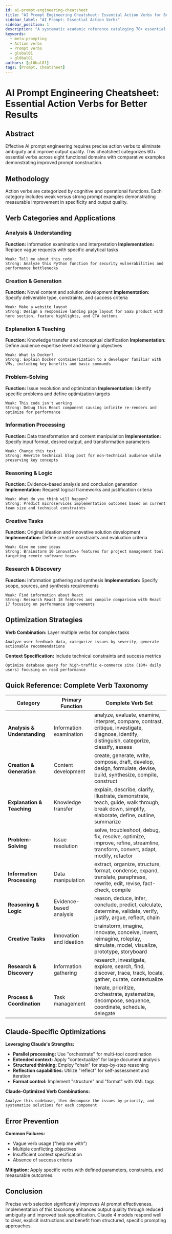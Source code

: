 ```yaml
---
id: ai-prompt-engineering-cheatsheet
title: "AI Prompt Engineering Cheatsheet: Essential Action Verbs for Better Results"
sidebar_label: "AI Prompt: Essential Action Verbs"
sidebar_position: 1
description: "A systematic academic reference cataloging 70+ essential action verbs across eight functional categories for precision prompt engineering. Provides taxonomic classification, comparative examples, and Claude-specific optimization strategies to eliminate ambiguity and improve AI output quality through precise verb selection"
keywords:
  - meta-prompting
  - Action verbs
  - Prompt verbs
  - global01
  - gl0bal01
authors: [gl0bal01]
tags: [Prompt, Cheatsheet]
---
```



# AI Prompt Engineering Cheatsheet: Essential Action Verbs for Better Results

## Abstract

Effective AI prompt engineering requires precise action verbs to eliminate ambiguity and improve output quality. This cheatsheet categorizes 60+ essential verbs across eight functional domains with comparative examples demonstrating improved prompt construction.

## Methodology

Action verbs are categorized by cognitive and operational functions. Each category includes weak versus strong prompt examples demonstrating measurable improvement in specificity and output quality.

## Verb Categories and Applications

### Analysis & Understanding
**Function:** Information examination and interpretation
**Implementation:** Replace vague requests with specific analytical tasks

```
Weak: Tell me about this code
Strong: Analyze this Python function for security vulnerabilities and performance bottlenecks
```

### Creation & Generation  
**Function:** Novel content and solution development
**Implementation:** Specify deliverable type, constraints, and success criteria

```
Weak: Make a website layout
Strong: Design a responsive landing page layout for SaaS product with hero section, feature highlights, and CTA buttons
```

### Explanation & Teaching
**Function:** Knowledge transfer and conceptual clarification
**Implementation:** Define audience expertise level and learning objectives

```
Weak: What is Docker?
Strong: Explain Docker containerization to a developer familiar with VMs, including key benefits and basic commands
```

### Problem-Solving
**Function:** Issue resolution and optimization
**Implementation:** Identify specific problems and define optimization targets

```
Weak: This code isn't working
Strong: Debug this React component causing infinite re-renders and optimize for performance
```

### Information Processing
**Function:** Data transformation and content manipulation
**Implementation:** Specify input format, desired output, and transformation parameters

```
Weak: Change this text
Strong: Rewrite technical blog post for non-technical audience while preserving key concepts
```

### Reasoning & Logic
**Function:** Evidence-based analysis and conclusion generation
**Implementation:** Request logical frameworks and justification criteria

```
Weak: What do you think will happen?
Strong: Predict microservices implementation outcomes based on current team size and technical constraints
```

### Creative Tasks
**Function:** Original ideation and innovative solution development
**Implementation:** Define creative constraints and evaluation criteria

```
Weak: Give me some ideas
Strong: Brainstorm 10 innovative features for project management tool targeting remote software teams
```

### Research & Discovery
**Function:** Information gathering and synthesis
**Implementation:** Specify scope, sources, and synthesis requirements

```
Weak: Find information about React
Strong: Research React 18 features and compile comparison with React 17 focusing on performance improvements
```

## Optimization Strategies

**Verb Combination:** Layer multiple verbs for complex tasks
```
Analyze user feedback data, categorize issues by severity, generate actionable recommendations
```

**Context Specification:** Include technical constraints and success metrics
```
Optimize database query for high-traffic e-commerce site (10M+ daily users) focusing on read performance
```

## Quick Reference: Complete Verb Taxonomy

| Category | Primary Function | Complete Verb Set |
|----------|------------------|-------------------|
| **Analysis & Understanding** | Information examination | analyze, evaluate, examine, interpret, compare, contrast, critique, investigate, diagnose, identify, distinguish, categorize, classify, assess |
| **Creation & Generation** | Content development | create, generate, write, compose, draft, develop, design, formulate, devise, build, synthesize, compile, construct |
| **Explanation & Teaching** | Knowledge transfer | explain, describe, clarify, illustrate, demonstrate, teach, guide, walk through, break down, simplify, elaborate, define, outline, summarize |
| **Problem-Solving** | Issue resolution | solve, troubleshoot, debug, fix, resolve, optimize, improve, refine, streamline, transform, convert, adapt, modify, refactor |
| **Information Processing** | Data manipulation | extract, organize, structure, format, condense, expand, translate, paraphrase, rewrite, edit, revise, fact-check, compile |
| **Reasoning & Logic** | Evidence-based analysis | reason, deduce, infer, conclude, predict, calculate, determine, validate, verify, justify, argue, reflect, chain |
| **Creative Tasks** | Innovation and ideation | brainstorm, imagine, innovate, conceive, invent, reimagine, roleplay, simulate, model, visualize, prototype, storyboard |
| **Research & Discovery** | Information gathering | research, investigate, explore, search, find, discover, trace, track, locate, gather, curate, contextualize |
| **Process & Coordination** | Task management | iterate, prioritize, orchestrate, systematize, decompose, sequence, coordinate, schedule, delegate |

## Claude-Specific Optimizations

**Leveraging Claude's Strengths:**
- **Parallel processing:** Use "orchestrate" for multi-tool coordination
- **Extended context:** Apply "contextualize" for large document analysis  
- **Structured thinking:** Employ "chain" for step-by-step reasoning
- **Reflection capabilities:** Utilize "reflect" for self-assessment and iteration
- **Format control:** Implement "structure" and "format" with XML tags

**Claude-Optimized Verb Combinations:**
```
Analyze this codebase, then decompose the issues by priority, and systematize solutions for each component
```

## Error Prevention

**Common Failures:**
- Vague verb usage ("help me with")
- Multiple conflicting objectives
- Insufficient context specification
- Absence of success criteria

**Mitigation:** Apply specific verbs with defined parameters, constraints, and measurable outcomes.

## Conclusion

Precise verb selection significantly improves AI prompt effectiveness. Implementation of this taxonomy enhances output quality through reduced ambiguity and improved task specification. Claude 4 models respond well to clear, explicit instructions and benefit from structured, specific prompting approaches.